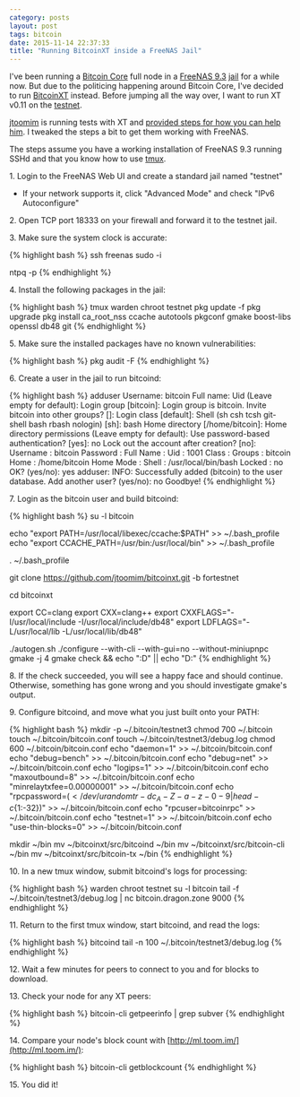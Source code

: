 ```yaml
---
category: posts
layout: post
tags: bitcoin
date: 2015-11-14 22:37:33
title: "Running BitcoinXT inside a FreeNAS Jail"
---
```


I've been running a [Bitcoin Core][bitcoin_core] full node in a [FreeNAS 9.3][freenas] [jail][freenas_jails] for a while now. But due to the politicing happening around Bitcoin Core, I've decided to run [BitcoinXT][bitcoinxt] instead. Before jumping all the way over, I want to run XT v0.11 on the [testnet][testnet].

[jtoomim][jtoomim] is running tests with XT and [provided steps for how you can help him][reddit]. I tweaked the steps a bit to get them working with FreeNAS.

The steps assume you have a working installation of FreeNAS 9.3 running SSHd and that you know how to use [tmux][tmux].

1\. Login to the FreeNAS Web UI and create a standard jail named "testnet"

 * If your network supports it, click "Advanced Mode" and check "IPv6 Autoconfigure"

2\. Open TCP port 18333 on your firewall and forward it to the testnet jail.

3\. Make sure the system clock is accurate:

{% highlight bash %}
ssh freenas
sudo -i

ntpq -p
{% endhighlight %}

4\. Install the following packages in the jail:

{% highlight bash %}
tmux
warden chroot testnet
pkg update -f
pkg upgrade
pkg install ca_root_nss ccache autotools pkgconf gmake boost-libs openssl db48 git
{% endhighlight %}

5\. Make sure the installed packages have no known vulnerabilities:

{% highlight bash %}
pkg audit -F
{% endhighlight %}

6\. Create a user in the jail to run bitcoind:

{% highlight bash %}
adduser
    Username: bitcoin
    Full name:
    Uid (Leave empty for default):
    Login group [bitcoin]:
    Login group is bitcoin. Invite bitcoin into other groups? []:
    Login class [default]:
    Shell (sh csh tcsh git-shell bash rbash nologin) [sh]: bash
    Home directory [/home/bitcoin]:
    Home directory permissions (Leave empty for default):
    Use password-based authentication? [yes]: no
    Lock out the account after creation? [no]:
    Username   : bitcoin
    Password   : <disabled>
    Full Name  :
    Uid        : 1001
    Class      :
    Groups     : bitcoin
    Home       : /home/bitcoin
    Home Mode  :
    Shell      : /usr/local/bin/bash
    Locked     : no
    OK? (yes/no): yes
    adduser: INFO: Successfully added (bitcoin) to the user database.
    Add another user? (yes/no): no
    Goodbye!
{% endhighlight %}

7\. Login as the bitcoin user and build bitcoind:

{% highlight bash %}
su -l bitcoin

echo "export PATH=/usr/local/libexec/ccache:\$PATH" >> ~/.bash_profile
echo "export CCACHE_PATH=/usr/bin:/usr/local/bin" >> ~/.bash_profile

. ~/.bash_profile

git clone https://github.com/jtoomim/bitcoinxt.git -b fortestnet

cd bitcoinxt

export CC=clang
export CXX=clang++
export CXXFLAGS="-I/usr/local/include -I/usr/local/include/db48"
export LDFLAGS="-L/usr/local/lib -L/usr/local/lib/db48"

./autogen.sh
./configure --with-cli --with-gui=no --without-miniupnpc
gmake -j 4
gmake check && echo ":D" || echo "D:"
{% endhighlight %}

8\. If the check succeeded, you will see a happy face and should continue. Otherwise, something has gone wrong and you should investigate gmake's output.

9\. Configure bitcoind, and move what you just built onto your PATH:

{% highlight bash %}
mkdir -p ~/.bitcoin/testnet3
chmod 700 ~/.bitcoin
touch ~/.bitcoin/bitcoin.conf
touch ~/.bitcoin/testnet3/debug.log
chmod 600 ~/.bitcoin/bitcoin.conf
echo "daemon=1" >> ~/.bitcoin/bitcoin.conf
echo "debug=bench" >> ~/.bitcoin/bitcoin.conf
echo "debug=net" >> ~/.bitcoin/bitcoin.conf
echo "logips=1" >> ~/.bitcoin/bitcoin.conf
echo "maxoutbound=8" >> ~/.bitcoin/bitcoin.conf
echo "minrelaytxfee=0.00000001" >> ~/.bitcoin/bitcoin.conf
echo "rpcpassword=$(< /dev/urandom tr -dc _A-Z-a-z-0-9 | head -c${1:-32})" >> ~/.bitcoin/bitcoin.conf
echo "rpcuser=bitcoinrpc" >> ~/.bitcoin/bitcoin.conf
echo "testnet=1" >> ~/.bitcoin/bitcoin.conf
echo "use-thin-blocks=0" >> ~/.bitcoin/bitcoin.conf

mkdir ~/bin
mv ~/bitcoinxt/src/bitcoind ~/bin
mv ~/bitcoinxt/src/bitcoin-cli ~/bin
mv ~/bitcoinxt/src/bitcoin-tx ~/bin
{% endhighlight %}

10\. In a new tmux window, submit bitcoind's logs for processing:

{% highlight bash %}
warden chroot testnet
su -l bitcoin
tail -f ~/.bitcoin/testnet3/debug.log | nc bitcoin.dragon.zone 9000
{% endhighlight %}

11\. Return to the first tmux window, start bitcoind, and read the logs:

{% highlight bash %}
bitcoind
tail -n 100 ~/.bitcoin/testnet3/debug.log
{% endhighlight %}

12\. Wait a few minutes for peers to connect to you and for blocks to download.

13\. Check your node for any XT peers:

{% highlight bash %}
bitcoin-cli getpeerinfo | grep subver
{% endhighlight %}

14\. Compare your node's block count with [http://ml.toom.im/](http://ml.toom.im/):

{% highlight bash %}
bitcoin-cli getblockcount
{% endhighlight %}

15\. You did it!


[bitcoin_core]: https://github.com/bitcoin/bitcoin
[bitcoinxt]: https://bitcoinxt.software/
[freenas]: http://www.freenas.org/
[freenas_jails]: https://doc.freenas.org/9.3/freenas_jails.html
[jtoomim]: http://github.com/jtoomim
[reddit]: https://www.reddit.com/r/bitcoinxt/comments/3sq2r3/testnet_is_forking_and_unforking/cwzzhm3
[testnet]: https://en.bitcoin.it/wiki/Testnet
[tmux]: https://tmux.github.io/
